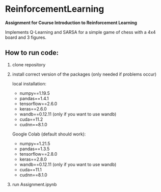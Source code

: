 # ReinforcementLearning
**Assignment for Course Introduction to Reinforcement Learning**

Implements Q-Learning and SARSA for a simple game of chess with a 4x4 board and 3 figures.

## How to run code: 
1. clone repository
2. install correct version of the packages (only needed if problems occur)

    local installation:
    - numpy==1.19.5
    - pandas==1.4.1
    - tensorflow==2.6.0
    - keras==2.6.0
    - wandb==0.12.11 (only if you want to use wandb)
    - cuda==11.2
    - cudnn==8.1.0
    
    Google Colab (default should work):
    - numpy==1.21.5
    - pandas==1.3.5
    - tensorflow==2.8.0
    -  keras==2.8.0
    - wandb==0.12.11 (only if you want to use wandb)
    - cuda==11.1
    - cudnn==8.1.0
3. run Assignment.ipynb
